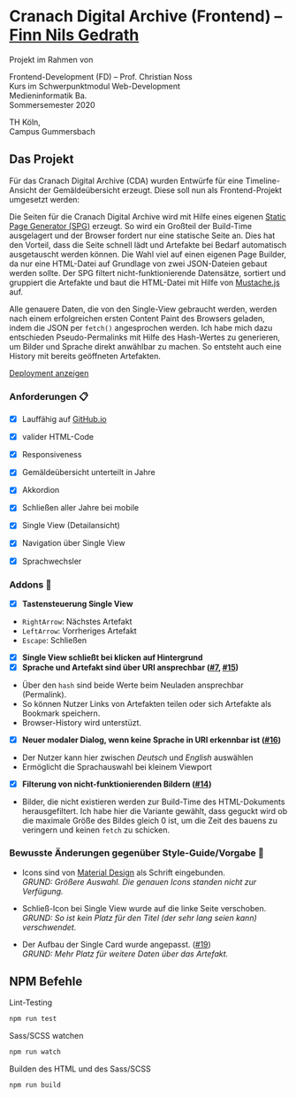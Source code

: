 # Cranach Digital Archive (Frontend) – [Finn Nils Gedrath](https://github.com/finnge)

Projekt im Rahmen von

Frontend-Development (FD) – Prof. Christian Noss \
Kurs im Schwerpunktmodul Web-Development \
Medieninformatik Ba. \
Sommersemester 2020

TH Köln, \
Campus Gummersbach


## Das Projekt

Für das Cranach Digital Archive (CDA) wurden Entwürfe für eine Timeline-Ansicht der Gemäldeübersicht erzeugt. Diese soll nun als Frontend-Projekt umgesetzt werden:

Die Seiten für die Cranach Digital Archive wird mit Hilfe eines eigenen [Static Page Generator (SPG)](https://github.com/mi-classroom/miniprojekt-finnge/blob/master/helper/static-page-generator.js) erzeugt. So wird ein Großteil der Build-Time ausgelagert und der Browser fordert nur eine statische Seite an. Dies hat den Vorteil, dass die Seite schnell lädt und Artefakte bei Bedarf automatisch ausgetauscht werden können. Die Wahl viel auf einen eigenen Page Builder, da nur eine HTML-Datei auf Grundlage von zwei JSON-Dateien gebaut werden sollte. Der SPG filtert nicht-funktionierende Datensätze, sortiert und gruppiert die Artefakte und baut die HTML-Datei mit Hilfe von [Mustache.js](https://mustache.github.io/) auf.

Alle genauere Daten, die von den Single-View gebraucht werden, werden nach einem erfolgreichen ersten Content Paint des Browsers geladen, indem die JSON per `fetch()` angesprochen werden. Ich habe mich dazu entschieden Pseudo-Permalinks mit Hilfe des Hash-Wertes zu generieren, um Bilder und Sprache direkt anwählbar zu machen. So entsteht auch eine History mit bereits geöffneten Artefakten.

[Deployment anzeigen](https://mi-classroom.github.io/miniprojekt-finnge/)

### Anforderungen 📋

- [x] Lauffähig auf [GitHub.io](https://mi-classroom.github.io/miniprojekt-finnge/)
- [x] valider HTML-Code
- [x] Responsiveness
- [x] Gemäldeübersicht unterteilt in Jahre
- [x] Akkordion
- [x] Schließen aller Jahre bei mobile
- [x] Single View (Detailansicht)
- [x] Navigation über Single View
- [x] Sprachwechsler


### Addons 🤩

- [x] **Tastensteuerung Single View**
- `RightArrow`: Nächstes Artefakt
- `LeftArrow`: Vorrheriges Artefakt
- `Escape`: Schließen
- [x] **Single View schließt bei klicken auf Hintergrund**
- [x] **Sprache und Artefakt sind über URI ansprechbar ([#7](https://github.com/mi-classroom/miniprojekt-finnge/pull/7), [#15](https://github.com/mi-classroom/miniprojekt-finnge/pull/15))**
- Über den `hash` sind beide Werte beim Neuladen ansprechbar (Permalink).
- So können Nutzer Links von Artefakten teilen oder sich Artefakte als Bookmark speichern.
- Browser-History wird unterstüzt.
- [x] **Neuer modaler Dialog, wenn keine Sprache in URI erkennbar ist ([#16](https://github.com/mi-classroom/miniprojekt-finnge/pull/16))**
- Der Nutzer kann hier zwischen *Deutsch* und *English* auswählen
- Ermöglicht die Sprachauswahl bei kleinem Viewport
- [x] **Filterung von nicht-funktionierenden Bildern ([#14](https://github.com/mi-classroom/miniprojekt-finnge/pull/14))**
- Bilder, die nicht existieren werden zur Build-Time des HTML-Dokuments herausgefiltert. Ich habe hier die Variante gewählt, dass geguckt wird ob die maximale Größe des Bildes gleich 0 ist, um die Zeit des bauens zu veringern und keinen `fetch` zu schicken.

### Bewusste Änderungen gegenüber Style-Guide/Vorgabe 🎨
- Icons sind von [Material Design](https://material.io/resources/icons/) als Schrift eingebunden. \
*GRUND: Größere Auswahl. Die genauen Icons standen nicht zur Verfügung.*

- Schließ-Icon bei Single View wurde auf die linke Seite verschoben. \
*GRUND: So ist kein Platz für den Titel (der sehr lang seien kann) verschwendet.*

- Der Aufbau der Single Card wurde angepasst. ([#19](https://github.com/mi-classroom/miniprojekt-finnge/pull/19))\
*GRUND: Mehr Platz für weitere Daten über das Artefakt.*

## NPM Befehle

Lint-Testing

```bash
npm run test
```

Sass/SCSS watchen

```bash
npm run watch
```

Builden des HTML und des Sass/SCSS

```bash
npm run build
```
